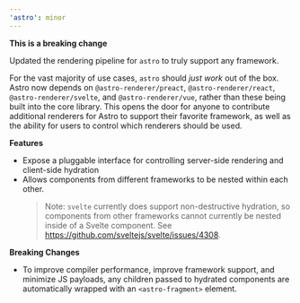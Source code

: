 ```yaml
---
'astro': minor
---
```


**This is a breaking change**

Updated the rendering pipeline for `astro` to truly support any framework.

For the vast majority of use cases, `astro` should _just work_ out of the box. Astro now depends on `@astro-renderer/preact`, `@astro-renderer/react`, `@astro-renderer/svelte`, and `@astro-renderer/vue`, rather than these being built into the core library. This opens the door for anyone to contribute additional renderers for Astro to support their favorite framework, as well as the ability for users to control which renderers should be used.

**Features**
- Expose a pluggable interface for controlling server-side rendering and client-side hydration
- Allows components from different frameworks to be nested within each other. 
  > Note: `svelte` currently does support non-destructive hydration, so components from other frameworks cannot currently be nested inside of a Svelte component. See https://github.com/sveltejs/svelte/issues/4308.

**Breaking Changes**
- To improve compiler performance, improve framework support, and minimize JS payloads, any children passed to hydrated components are automatically wrapped with an `<astro-fragment>` element.

